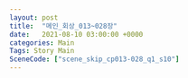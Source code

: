 ```yaml
---
layout: post
title:  "메인_회상_013~028장"
date:   2021-08-10 03:00:00 +0000
categories: Main
Tags: Story Main
SceneCode: ["scene_skip_cp013-028_q1_s10"]
---
```

